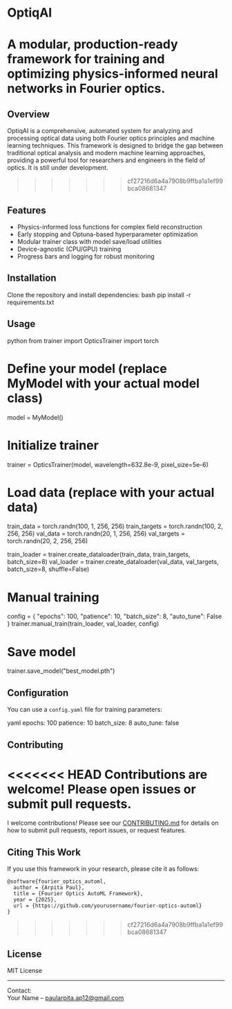 # OptiqAI

A modular, production-ready framework for training and optimizing physics-informed neural networks in Fourier optics.
=======
## Overview

OptiqAI is a comprehensive, automated system for analyzing and processing optical data using both Fourier optics principles and machine learning techniques. This framework is designed to bridge the gap between traditional optical analysis and modern machine learning approaches, providing a powerful tool for researchers and engineers in the field of optics. It is still under development.
>>>>>>> cf27216d6a4a7908b9ffba1a1ef99bca08681347

## Features

- Physics-informed loss functions for complex field reconstruction
- Early stopping and Optuna-based hyperparameter optimization
- Modular trainer class with model save/load utilities
- Device-agnostic (CPU/GPU) training
- Progress bars and logging for robust monitoring

## Installation

Clone the repository and install dependencies:
bash
pip install -r requirements.txt


## Usage

python
from trainer import OpticsTrainer
import torch

# Define your model (replace MyModel with your actual model class)
model = MyModel()

# Initialize trainer
trainer = OpticsTrainer(model, wavelength=632.8e-9, pixel_size=5e-6)

# Load data (replace with your actual data)
train_data = torch.randn(100, 1, 256, 256)
train_targets = torch.randn(100, 2, 256, 256)
val_data = torch.randn(20, 1, 256, 256)
val_targets = torch.randn(20, 2, 256, 256)

train_loader = trainer.create_dataloader(train_data, train_targets, batch_size=8)
val_loader = trainer.create_dataloader(val_data, val_targets, batch_size=8, shuffle=False)

# Manual training
config = {
    "epochs": 100,
    "patience": 10,
    "batch_size": 8,
    "auto_tune": False
}
trainer.manual_train(train_loader, val_loader, config)

# Save model
trainer.save_model("best_model.pth")


## Configuration

You can use a `config.yaml` file for training parameters:

yaml
epochs: 100
patience: 10
batch_size: 8
auto_tune: false


## Contributing

<<<<<<< HEAD
Contributions are welcome! Please open issues or submit pull requests.
=======
I welcome contributions! Please see our [CONTRIBUTING.md](CONTRIBUTING.md) for details on how to submit pull requests, report issues, or request features.

## Citing This Work

If you use this framework in your research, please cite it as follows:

```
@software{fourier_optics_automl,
  author = {Arpita Paul},
  title = {Fourier Optics AutoML Framework},
  year = {2025},
  url = {https://github.com/yourusername/fourier-optics-automl}
}
```
>>>>>>> cf27216d6a4a7908b9ffba1a1ef99bca08681347

## License

MIT License

---

Contact:  
Your Name – paularpita.ap12@gmail.com

